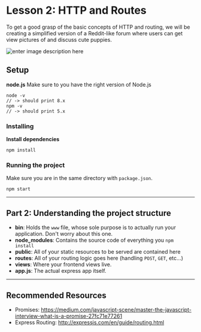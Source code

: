 # Lesson 2: HTTP and Routes

To get a good grasp of the basic concepts of HTTP and routing, we will be creating a simplified version of a Reddit-like forum where users can get view pictures of and discuss cute puppies.

![enter image description here](https://scontent-lax3-1.xx.fbcdn.net/v/t31.0-8/20507398_493223817679381_4732876059136539753_o.jpg?oh=28f6f745e6df63cd34d401fd4dc6f098&oe=5AF9A831)
## Setup
**node.js**
Make sure to you have the right version of Node.js
```
node -v
// -> should print 8.x
npm -v
// -> should print 5.x
```
### Installing

**Install dependencies**
```
npm install
```

### Running the project
Make sure you are in the same directory with `package.json`.
```
npm start
```

----------


## Part 2: Understanding the project structure

 - **bin**: Holds the `www` file, whose sole purpose is to actually run your application. Don't worry about this one.
 - **node_modules**: Contains the source code of everything you  `npm install`
 - **public**: All of your static resources to be served are contained here
 - **routes**: All of your routing logic goes here (handling `POST`, `GET`, etc...)
 - **views**: Where your frontend views live.
 - **app.js**: The actual express app itself.


----------

## Recommended Resources

 - Promises: https://medium.com/javascript-scene/master-the-javascript-interview-what-is-a-promise-27fc71e77261
 - Express Routing: http://expressjs.com/en/guide/routing.html
